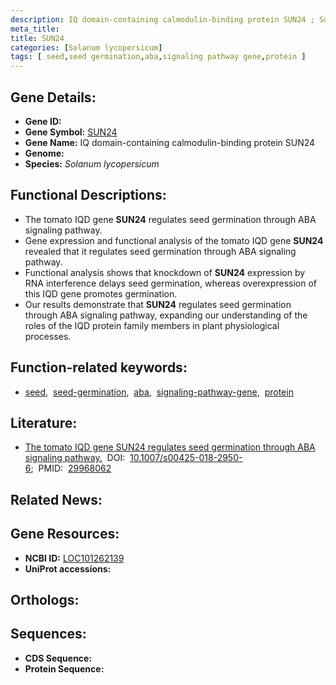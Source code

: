 ```yaml
---
description: IQ domain-containing calmodulin-binding protein SUN24 ; Solanum lycopersicum
meta_title:
title: SUN24
categories: [Solanum lycopersicum]
tags: [ seed,seed germination,aba,signaling pathway gene,protein ]
---
```


## Gene Details:
- **Gene ID:** []()
- **Gene Symbol:** <u>SUN24</u>
- **Gene Name:** IQ domain-containing calmodulin-binding protein SUN24
- **Genome:** []()
- **Species:** *Solanum lycopersicum*

## Functional Descriptions:
   - The tomato IQD gene **SUN24** regulates seed germination through ABA signaling pathway.
   - Gene expression and functional analysis of the tomato IQD gene **SUN24** revealed that it regulates seed germination through ABA signaling pathway.
   - Functional analysis shows that knockdown of **SUN24** expression by RNA interference delays seed germination, whereas overexpression of this IQD gene promotes germination.
   - Our results demonstrate that **SUN24** regulates seed germination through ABA signaling pathway, expanding our understanding of the roles of the IQD protein family members in plant physiological processes.

## Function-related keywords:
   - [seed](/tags/seed/),&nbsp;&nbsp;[seed-germination](/tags/seed-germination/),&nbsp;&nbsp;[aba](/tags/aba/),&nbsp;&nbsp;[signaling-pathway-gene](/tags/signaling-pathway-gene/),&nbsp;&nbsp;[protein](/tags/protein/)

## Literature:
   - [The tomato IQD gene SUN24 regulates seed germination through ABA signaling pathway.](https://doi.org/10.1007/s00425-018-2950-6)&nbsp;&nbsp;DOI:&nbsp;&nbsp;[10.1007/s00425-018-2950-6](https://doi.org/10.1007/s00425-018-2950-6);&nbsp;&nbsp;PMID:&nbsp;&nbsp;[29968062](https://pubmed.ncbi.nlm.nih.gov/29968062/)

## Related News:

## Gene Resources:
- **NCBI ID:**  [LOC101262139](https://www.ncbi.nlm.nih.gov/gene/?term=LOC101262139)
- **UniProt accessions:**  [](https://www.uniprot.org/uniprotkb//entry)

## Orthologs:

## Sequences:
- **CDS Sequence:**
- **Protein Sequence:**
